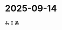 # 2025-09-14

共 0 条

<!-- BEGIN ZHIHUQUESTIONS -->
<!-- 最后更新时间 Sun Sep 14 2025 00:11:26 GMT+0800 (China Standard Time) -->

<!-- END ZHIHUQUESTIONS -->
